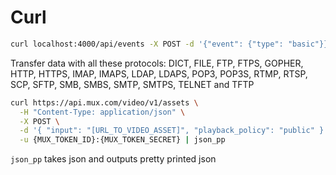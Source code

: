 # Curl

```bash
curl localhost:4000/api/events -X POST -d '{"event": {"type": "basic"}}'
```

Transfer data with all these protocols: DICT, FILE, FTP, FTPS, GOPHER, HTTP, HTTPS, IMAP, IMAPS, LDAP, LDAPS, POP3, POP3S, RTMP, RTSP, SCP, SFTP, SMB, SMBS, SMTP, SMTPS, TELNET and TFTP

```bash
curl https://api.mux.com/video/v1/assets \
  -H "Content-Type: application/json" \
  -X POST \
  -d '{ "input": "[URL_TO_VIDEO_ASSET]", "playback_policy": "public" }' \
  -u {MUX_TOKEN_ID}:{MUX_TOKEN_SECRET} | json_pp
```

`json_pp` takes json and outputs pretty printed json